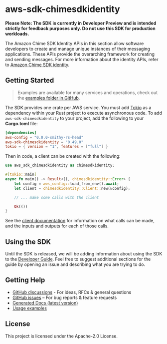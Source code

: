 # aws-sdk-chimesdkidentity

**Please Note: The SDK is currently in Developer Preview and is intended strictly for
feedback purposes only. Do not use this SDK for production workloads.**

The Amazon Chime SDK Identity APIs in this section allow software developers to create and manage unique instances of their messaging applications. These APIs provide the overarching framework for creating and sending messages. For more information about the identity APIs, refer to [Amazon Chime SDK identity](https://docs.aws.amazon.com/chime/latest/APIReference/API_Operations_Amazon_Chime_SDK_Identity.html).

## Getting Started

> Examples are available for many services and operations, check out the
> [examples folder in GitHub](https://github.com/awslabs/aws-sdk-rust/tree/main/examples).

The SDK provides one crate per AWS service. You must add [Tokio](https://crates.io/crates/tokio)
as a dependency within your Rust project to execute asynchronous code. To add `aws-sdk-chimesdkidentity` to
your project, add the following to your **Cargo.toml** file:

```toml
[dependencies]
aws-config = "0.0.0-smithy-rs-head"
aws-sdk-chimesdkidentity = "0.49.0"
tokio = { version = "1", features = ["full"] }
```

Then in code, a client can be created with the following:

```rust
use aws_sdk_chimesdkidentity as chimesdkidentity;

#[tokio::main]
async fn main() -> Result<(), chimesdkidentity::Error> {
    let config = aws_config::load_from_env().await;
    let client = chimesdkidentity::Client::new(&config);

    // ... make some calls with the client

    Ok(())
}
```

See the [client documentation](https://docs.rs/aws-sdk-chimesdkidentity/latest/aws_sdk_chimesdkidentity/client/struct.Client.html)
for information on what calls can be made, and the inputs and outputs for each of those calls.

## Using the SDK

Until the SDK is released, we will be adding information about using the SDK to the
[Developer Guide](https://docs.aws.amazon.com/sdk-for-rust/latest/dg/welcome.html). Feel free to suggest
additional sections for the guide by opening an issue and describing what you are trying to do.

## Getting Help

* [GitHub discussions](https://github.com/awslabs/aws-sdk-rust/discussions) - For ideas, RFCs & general questions
* [GitHub issues](https://github.com/awslabs/aws-sdk-rust/issues/new/choose) – For bug reports & feature requests
* [Generated Docs (latest version)](https://awslabs.github.io/aws-sdk-rust/)
* [Usage examples](https://github.com/awslabs/aws-sdk-rust/tree/main/examples)

## License

This project is licensed under the Apache-2.0 License.

